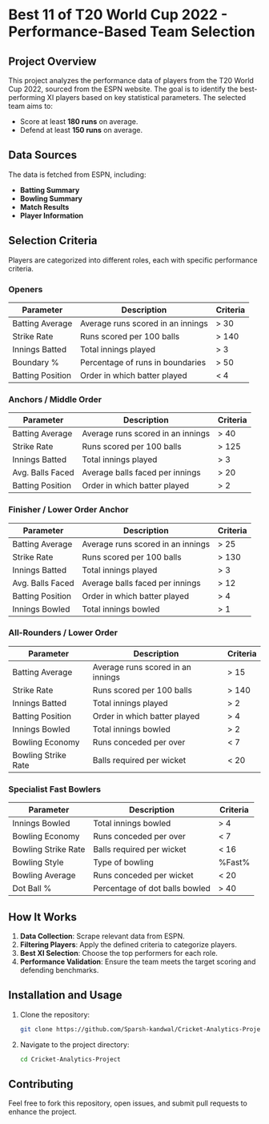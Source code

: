 # Best 11 of T20 World Cup 2022 - Performance-Based Team Selection

## Project Overview
This project analyzes the performance data of players from the T20 World Cup 2022, sourced from the ESPN website. The goal is to identify the best-performing XI players based on key statistical parameters. The selected team aims to:
- Score at least **180 runs** on average.
- Defend at least **150 runs** on average.

## Data Sources
The data is fetched from ESPN, including:
- **Batting Summary**
- **Bowling Summary**
- **Match Results**
- **Player Information**

## Selection Criteria
Players are categorized into different roles, each with specific performance criteria.

### Openers
| Parameter         | Description                          | Criteria  |
|------------------|----------------------------------|-----------|
| Batting Average  | Average runs scored in an innings | > 30      |
| Strike Rate      | Runs scored per 100 balls         | > 140     |
| Innings Batted   | Total innings played              | > 3       |
| Boundary %       | Percentage of runs in boundaries  | > 50      |
| Batting Position | Order in which batter played      | < 4       |

### Anchors / Middle Order
| Parameter         | Description                          | Criteria  |
|------------------|----------------------------------|-----------|
| Batting Average  | Average runs scored in an innings | > 40      |
| Strike Rate      | Runs scored per 100 balls         | > 125     |
| Innings Batted   | Total innings played              | > 3       |
| Avg. Balls Faced | Average balls faced per innings   | > 20      |
| Batting Position | Order in which batter played      | > 2       |

### Finisher / Lower Order Anchor
| Parameter         | Description                          | Criteria  |
|------------------|----------------------------------|-----------|
| Batting Average  | Average runs scored in an innings | > 25      |
| Strike Rate      | Runs scored per 100 balls         | > 130     |
| Innings Batted   | Total innings played              | > 3       |
| Avg. Balls Faced | Average balls faced per innings   | > 12      |
| Batting Position | Order in which batter played      | > 4       |
| Innings Bowled   | Total innings bowled              | > 1       |

### All-Rounders / Lower Order
| Parameter         | Description                          | Criteria  |
|------------------|----------------------------------|-----------|
| Batting Average  | Average runs scored in an innings | > 15      |
| Strike Rate      | Runs scored per 100 balls         | > 140     |
| Innings Batted   | Total innings played              | > 2       |
| Batting Position | Order in which batter played      | > 4       |
| Innings Bowled   | Total innings bowled              | > 2       |
| Bowling Economy  | Runs conceded per over            | < 7       |
| Bowling Strike Rate | Balls required per wicket      | < 20      |

### Specialist Fast Bowlers
| Parameter         | Description                          | Criteria  |
|------------------|----------------------------------|-----------|
| Innings Bowled   | Total innings bowled              | > 4       |
| Bowling Economy  | Runs conceded per over            | < 7       |
| Bowling Strike Rate | Balls required per wicket      | < 16      |
| Bowling Style    | Type of bowling                   | %Fast%    |
| Bowling Average  | Runs conceded per wicket          | < 20      |
| Dot Ball %       | Percentage of dot balls bowled    | > 40      |

## How It Works
1. **Data Collection**: Scrape relevant data from ESPN.
2. **Filtering Players**: Apply the defined criteria to categorize players.
3. **Best XI Selection**: Choose the top performers for each role.
4. **Performance Validation**: Ensure the team meets the target scoring and defending benchmarks.

## Installation and Usage
1. Clone the repository:
   ```sh
   git clone https://github.com/Sparsh-kandwal/Cricket-Analytics-Project.git
   ```
2. Navigate to the project directory:
   ```sh
   cd Cricket-Analytics-Project
   ```

## Contributing
Feel free to fork this repository, open issues, and submit pull requests to enhance the project.
